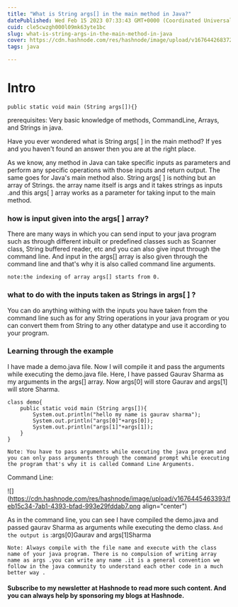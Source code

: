 ```yaml
---
title: "What is String args[] in the main method in Java?"
datePublished: Wed Feb 15 2023 07:33:43 GMT+0000 (Coordinated Universal Time)
cuid: cle5cwzgh000l09mk63yte1bc
slug: what-is-string-args-in-the-main-method-in-java
cover: https://cdn.hashnode.com/res/hashnode/image/upload/v1676442683727/90ac496c-520b-4a54-b1da-0f379ad2df5c.png
tags: java

---
```


# Intro

`public static void main (String args[]){}`

prerequisites: Very basic knowledge of methods, CommandLine, Arrays, and Strings in java.

Have you ever wondered what is String args[ ] in the main method? If yes and you haven't found an answer then you are at the right place.

As we know, any method in Java can take specific inputs as parameters and perform any specific operations with those inputs and return output. The same goes for Java's main method also. String args[ ] is nothing but an array of Strings. the array name itself is args and it takes strings as inputs .and this args[ ] array works as a parameter for taking input to the main method.

### how is input given into the args[ ] array?

There are many ways in which you can send input to your java program such as through different inbuilt or predefined classes such as Scanner class, String buffered reader, etc and you can also give input through the command line. And input in the args\[\] array is also given through the command line and that's why it is also called command line arguments.

`note:the indexing of array args[] starts from 0.`

### what to do with the inputs taken as Strings in args[ ] ?

You can do anything withing with the inputs you have taken from the command line such as for any String operations in your java program or you can convert them from String to any other datatype and use it according to your program.
 ### Learning through the example 
I have made a demo.java file. Now I will compile it and pass the arguments while executing the demo.java file. Here, I have passed Gaurav Sharma as my arguments in the args\[\] array. Now args\[0\] will store Gaurav and args\[1\] will store Sharma.

```
class demo{
    public static void main (String args[]){
        System.out.println("hello my name is gaurav sharma");
        System.out.println("args[0]"+args[0]);
        System.out.println("args[1]"+args[1]);
    }
}
```

`Note: You have to pass arguments while executing the java program and you can only pass arguments through the command prompt while executing the program that's why it is called Command Line Arguments.`

Command Line:

![](https://cdn.hashnode.com/res/hashnode/image/upload/v1676445463393/feb15c34-7ab1-4393-bfad-993e29fddab7.png align="center")

As in the command line, you can see I have compiled the demo.java and passed gaurav Sharma as arguments while executing the demo class.
`And the output is` :args[0]Gaurav and args[1]Sharma

`Note: Always compile with the file name and execute with the class name of your java program.
There is no compulsion of writing array name as args .you can write any name .it is a general convention we follow in the java community to understand each other code in a much better way .`

#### Subscribe to my newsletter at Hashnode to read more such content. And you can always help by sponsoring my blogs at Hashnode.
